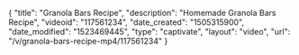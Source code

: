 {
    "title": "Granola Bars Recipe",
    "description": "Homemade Granola Bars Recipe",
    "videoid": "117561234",
    "date_created": "1505315900",
    "date_modified": "1523469445",
    "type": "captivate",
    "layout": "video",
    "url": "\/v\/granola-bars-recipe-mp4\/117561234"
}